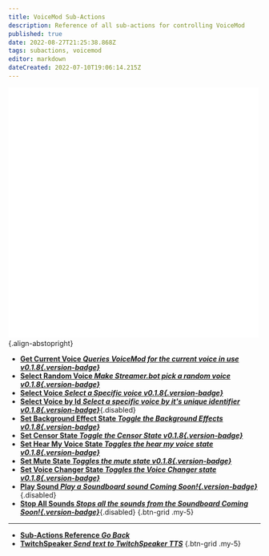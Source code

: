 ```yaml
---
title: VoiceMod Sub-Actions
description: Reference of all sub-actions for controlling VoiceMod
published: true
date: 2022-08-27T21:25:38.868Z
tags: subactions, voicemod
editor: markdown
dateCreated: 2022-07-10T19:06:14.215Z
---
```


![voicemod.png](/logos/voicemod.png){.align-abstopright}

* [<i style="color: #00fff6;" class="mdi mdi-microphone text--voicemod"></i>**Get Current Voice *Queries VoiceMod for the current voice in use *v0.1.8*{.version-badge}***](/en/Sub-Actions/VoiceMod/Get-Current-Voice)
* [<i style="color: #00fff6;" class="mdi mdi-animation-outline text--voicemod"></i>**Select Random Voice *Make Streamer.bot pick a random voice *v0.1.8*{.version-badge}***](/en/Sub-Actions/VoiceMod/Select-Random-Voice)
* [<i style="color: #00fff6;" class="mdi mdi-microphone text--voicemod"></i>**Select Voice *Select a Specific voice *v0.1.8*{.version-badge}***](/en/Sub-Actions/VoiceMod/Select-Voice)
* [<i style="color: #00fff6;" class="mdi mdi-microphone text--voicemod"></i>**Select Voice by Id *Select a specific voice by it's unique identifier *v0.1.8*{.version-badge}***](/en/Sub-Actions/VoiceMod/Select-Voice-by-ID){.disabled}
* [<i style="color: #00fff6;" class="mdi mdi-wall text--voicemod"></i>**Set Background Effect State *Toggle the Background Effects *v0.1.8*{.version-badge}***](/en/Sub-Actions/VoiceMod/Set-Background-Effect-State)
* [<i style="color: #00fff6;" class="mdi mdi-microphone-off text--voicemod"></i>**Set Censor State *Toggle the Censor State *v0.1.8*{.version-badge}***](/en/Sub-Actions/VoiceMod/Set-Censor-State)
* [<i style="color: #00fff6;" class="mdi mdi-headphones text--voicemod"></i>**Set Hear My Voice State *Toggles the hear my voice state *v0.1.8*{.version-badge}***](/en/Sub-Actions/VoiceMod/Set-Hear-My-Voice-State)
* [<i style="color: #00fff6;" class="mdi mdi-volume-mute text--voicemod"></i>**Set Mute State *Toggles the mute state *v0.1.8*{.version-badge}***](/en/Sub-Actions/VoiceMod/Set-Mute-State)
* [<i style="color: #00fff6;" class="mdi mdi-robot text--voicemod"></i>**Set Voice Changer State *Toggles the Voice Changer state *v0.1.8*{.version-badge}***](/en/Sub-Actions/VoiceMod/Set-Voice-Changer-State)
* [<i style="color: #00fff6;" class="mdi mdi-volume-high text--voicemod"></i>**Play Sound *Play a Soundboard sound *Coming Soon!*{.version-badge}***](/en/Sub-Actions/VoiceMod/Play-Sound){.disabled}
* [<i style="color: #00fff6;" class="mdi mdi-volume-off text--voicemod"></i>**Stop All Sounds *Stops all the sounds from the Soundboard *Coming Soon!*{.version-badge}***](/en/Sub-Actions/VoiceMod/Stop-All-Sounds){.disabled}
{.btn-grid .my-5}

---
 
- [<i class="mdi mdi-chevron-left"></i>**Sub-Actions Reference *Go Back***](/en/Sub-Actions)
- [<i class="mdi mdi-speaker text--twitch"></i> **TwitchSpeaker *Send text to TwitchSpeaker TTS***](/en/Sub-Actions/TwitchSpeaker)
{.btn-grid .my-5}